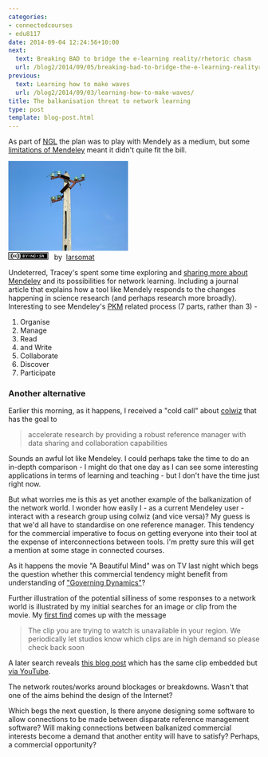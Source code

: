 ```yaml
---
categories:
- connectedcourses
- edu8117
date: 2014-09-04 12:24:56+10:00
next:
  text: Breaking BAD to bridge the e-learning reality/rhetoric chasm
  url: /blog2/2014/09/05/breaking-bad-to-bridge-the-e-learning-realityrhetoric-chasm/
previous:
  text: Learning how to make waves
  url: /blog2/2014/09/03/learning-how-to-make-waves/
title: The balkanisation threat to network learning
type: post
template: blog-post.html
---
```

As part of [NGL](http://netgl.wordpress.com) the plan was to play with Mendely as a medium, but some [limitations of Mendeley](https://netgl.wordpress.com/2014/08/24/we-wont-be-exploring-mendeley-to-its-fullest/) meant it didn't quite fit the bill.

[![Disconnected by larsomat, on Flickr](images/89614073_c1f014182d_m.jpg "Disconnected by larsomat, on Flickr")](https://www.flickr.com/photos/larsomat/89614073/)  
[![Creative Commons Creative Commons Attribution-Noncommercial-Share Alike 2.0 Generic License](images/80x15.png "Creative Commons Creative Commons Attribution-Noncommercial-Share Alike 2.0 Generic License")](http://creativecommons.org/licenses/by-nc-sa/2.0/)   by  [](https://www.flickr.com/people/larsomat/)[larsomat](https://www.flickr.com/people/larsomat/) [](http://www.imagecodr.org/)

Undeterred, Tracey's spent some time exploring and [sharing more about Mendeley](http://learningforinsight.wordpress.com/2014/09/03/using-mendeley/) and its possibilities for network learning. Including a journal article that explains how a tool like Mendely responds to the changes happening in science research (and perhaps research more broadly). Interesting to see Mendeley's [PKM](http://www.jarche.com/pkm/) related process (7 parts, rather than 3) -

1. Organise
2. Manage
3. Read
4. and Write
5. Collaborate
6. Discover
7. Participate

### Another alternative

Earlier this morning, as it happens, I received a "cold call" about [colwiz](https://www.colwiz.com/researchgroups) that has the goal to

> accelerate research by providing a robust reference manager with data sharing and collaboration capabilities

Sounds an awful lot like Mendeley. I could perhaps take the time to do an in-depth comparison - I might do that one day as I can see some interesting applications in terms of learning and teaching - but I don't have the time just right now.

But what worries me is this as yet another example of the balkanization of the network world. I wonder how easily I - as a current Mendeley user - interact with a research group using colwiz (and vice versa)? My guess is that we'd all have to standardise on one reference manager. This tendency for the commercial imperative to focus on getting everyone into their tool at the expense of interconnections between tools. I'm pretty sure this will get a mention at some stage in connected courses.

As it happens the movie "A Beautiful Mind" was on TV last night which begs the question whether this commercial tendency might benefit from understanding of ["Governing Dynamics"](http://breadeconomics.wordpress.com/2012/11/26/governing-dynamics-john-nash/)?

Further illustration of the potential silliness of some responses to a network world is illustrated by my initial searches for an image or clip from the movie. My [first find](http://movieclips.com/gx3fc-a-beautiful-mind-movie-governing-dynamics-ignore-the-blond/) comes up with the message

> The clip you are trying to watch is unavailable in your region. We periodically let studios know which clips are in high demand so please check back soon

A later search reveals [this blog post](http://breadeconomics.wordpress.com/2012/11/26/governing-dynamics-john-nash/) which has the same clip embedded but [via YouTube](https://www.youtube.com/watch?v=ic2JRy1SYqA#t=14).

The network routes/works around blockages or breakdowns. Wasn't that one of the aims behind the design of the Internet?

Which begs the next question, Is there anyone designing some software to allow connections to be made between disparate reference management software? Will making connections between balkanized commercial interests become a demand that another entity will have to satisfy? Perhaps, a commercial opportunity?